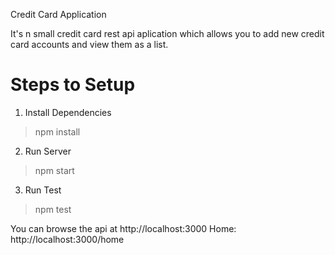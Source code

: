 Credit Card Application

It's n small credit card rest api aplication which allows you to add new credit card accounts and view them as a list.

Steps to Setup
===============

1. Install Dependencies
>npm install

2. Run Server
> npm start

3. Run Test
> npm test

You can browse the api at http://localhost:3000
Home: http://localhost:3000/home
